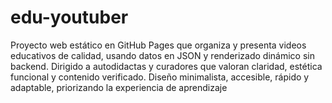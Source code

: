 # edu-youtuber
Proyecto web estático en GitHub Pages que organiza y presenta videos educativos de calidad, usando datos en JSON y renderizado dinámico sin backend. Dirigido a autodidactas y curadores que valoran claridad, estética funcional y contenido verificado. Diseño minimalista, accesible, rápido y adaptable, priorizando la experiencia de aprendizaje
